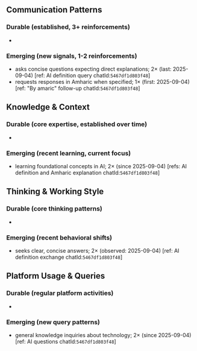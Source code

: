 ## Communication Patterns
### Durable (established, 3+ reinforcements)
- 

### Emerging (new signals, 1-2 reinforcements)
- asks concise questions expecting direct explanations; 2× (last: 2025-09-04) [ref: AI definition query chatId:`5467df1d803f48`]
- requests responses in Amharic when specified; 1× (first: 2025-09-04) [ref: "By amaric" follow-up chatId:`5467df1d803f48`]

## Knowledge & Context
### Durable (core expertise, established over time)
- 

### Emerging (recent learning, current focus)
- learning foundational concepts in AI; 2× (since 2025-09-04) [refs: AI definition and Amharic explanation chatId:`5467df1d803f48`]

## Thinking & Working Style
### Durable (core thinking patterns)
- 

### Emerging (recent behavioral shifts)
- seeks clear, concise answers; 2× (observed: 2025-09-04) [ref: AI definition exchange chatId:`5467df1d803f48`]

## Platform Usage & Queries
### Durable (regular platform activities)
- 

### Emerging (new query patterns)
- general knowledge inquiries about technology; 2× (since 2025-09-04) [ref: AI questions chatId:`5467df1d803f48`]
